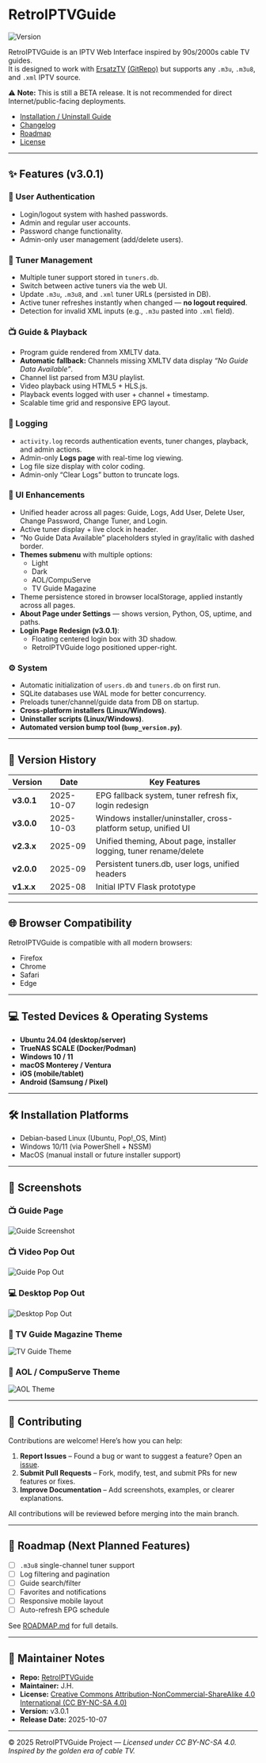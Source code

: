 # RetroIPTVGuide

![Version](https://img.shields.io/badge/version-v3.0.1-blue)

RetroIPTVGuide is an IPTV Web Interface inspired by 90s/2000s cable TV guides.  
It is designed to work with [ErsatzTV](https://ersatztv.org/) [(GitRepo)](https://github.com/ErsatzTV/ErsatzTV/tree/main) but supports any `.m3u`, `.m3u8`, and `.xml` IPTV source.  

⚠️ **Note:** This is still a BETA release. It is not recommended for direct Internet/public-facing deployments.

- [Installation / Uninstall Guide](INSTALL.md)
- [Changelog](CHANGELOG.md)
- [Roadmap](ROADMAP.md)
- [License](LICENSE)

---

## ✨ Features (v3.0.1)

### 🔑 User Authentication
- Login/logout system with hashed passwords.
- Admin and regular user accounts.
- Password change functionality.
- Admin-only user management (add/delete users).

### 📡 Tuner Management
- Multiple tuner support stored in `tuners.db`.
- Switch between active tuners via the web UI.
- Update `.m3u`, `.m3u8`, and `.xml` tuner URLs (persisted in DB).
- Active tuner refreshes instantly when changed — **no logout required**.
- Detection for invalid XML inputs (e.g., `.m3u` pasted into `.xml` field).

### 📺 Guide & Playback
- Program guide rendered from XMLTV data.
- **Automatic fallback:** Channels missing XMLTV data display *“No Guide Data Available”*.
- Channel list parsed from M3U playlist.
- Video playback using HTML5 + HLS.js.
- Playback events logged with user + channel + timestamp.
- Scalable time grid and responsive EPG layout.

### 📑 Logging
- `activity.log` records authentication events, tuner changes, playback, and admin actions.
- Admin-only **Logs page** with real-time log viewing.
- Log file size display with color coding.
- Admin-only “Clear Logs” button to truncate logs.

### 🎨 UI Enhancements
- Unified header across all pages: Guide, Logs, Add User, Delete User, Change Password, Change Tuner, and Login.
- Active tuner display + live clock in header.
- “No Guide Data Available” placeholders styled in gray/italic with dashed border.
- **Themes submenu** with multiple options:
  - Light  
  - Dark  
  - AOL/CompuServe  
  - TV Guide Magazine  
- Theme persistence stored in browser localStorage, applied instantly across all pages.
- **About Page under Settings** — shows version, Python, OS, uptime, and paths.
- **Login Page Redesign (v3.0.1)**:
  - Floating centered login box with 3D shadow.
  - RetroIPTVGuide logo positioned upper-right.

### ⚙️ System
- Automatic initialization of `users.db` and `tuners.db` on first run.
- SQLite databases use WAL mode for better concurrency.
- Preloads tuner/channel/guide data from DB on startup.
- **Cross-platform installers (Linux/Windows)**.
- **Uninstaller scripts (Linux/Windows)**.
- **Automated version bump tool (`bump_version.py`)**.

---

## 🧩 Version History

| Version | Date | Key Features |
|----------|------|---------------|
| **v3.0.1** | 2025-10-07 | EPG fallback system, tuner refresh fix, login redesign |
| **v3.0.0** | 2025-10-03 | Windows installer/uninstaller, cross-platform setup, unified UI |
| **v2.3.x** | 2025-09 | Unified theming, About page, installer logging, tuner rename/delete |
| **v2.0.0** | 2025-09 | Persistent tuners.db, user logs, unified headers |
| **v1.x.x** | 2025-08 | Initial IPTV Flask prototype |

---

## 🌐 Browser Compatibility
RetroIPTVGuide is compatible with all modern browsers:

- Firefox  
- Chrome  
- Safari  
- Edge  

---

## 💻 Tested Devices & Operating Systems
- **Ubuntu 24.04 (desktop/server)**
- **TrueNAS SCALE (Docker/Podman)**
- **Windows 10 / 11**
- **macOS Monterey / Ventura**
- **iOS (mobile/tablet)**
- **Android (Samsung / Pixel)**

---

## 🛠️ Installation Platforms
- Debian-based Linux (Ubuntu, Pop!\_OS, Mint)
- Windows 10/11 (via PowerShell + NSSM)
- MacOS (manual install or future installer support)

---

## 📸 Screenshots

### 📺 Guide Page
![Guide Screenshot](docs/screenshots/guide.png)

### 📺 Video Pop Out
![Guide Pop Out](docs/screenshots/guide_with_video_breakout.png)

### 💻 Desktop Pop Out
![Desktop Pop Out](docs/screenshots/video_breakout_desktop.png)

### 📰 TV Guide Magazine Theme
![TV Guide Theme](docs/screenshots/TV_Guide_Theme.png)

### 💾 AOL / CompuServe Theme
![AOL Theme](docs/screenshots/AOL_Compuserve_Theme.png)

---

## 🤝 Contributing

Contributions are welcome! Here’s how you can help:

1. **Report Issues** – Found a bug or want to suggest a feature? Open an [issue](../../issues).  
2. **Submit Pull Requests** – Fork, modify, test, and submit PRs for new features or fixes.  
3. **Improve Documentation** – Add screenshots, examples, or clearer explanations.

All contributions will be reviewed before merging into the main branch.

---

## 🧭 Roadmap (Next Planned Features)
- [ ] `.m3u8` single-channel tuner support  
- [ ] Log filtering and pagination  
- [ ] Guide search/filter  
- [ ] Favorites and notifications  
- [ ] Responsive mobile layout  
- [ ] Auto-refresh EPG schedule  

See [ROADMAP.md](ROADMAP.md) for full details.

---

## 🧰 Maintainer Notes
- **Repo:** [RetroIPTVGuide](https://github.com/thehack904/RetroIPTVGuide)
- **Maintainer:** J.H.  
- **License:** [Creative Commons Attribution-NonCommercial-ShareAlike 4.0 International (CC BY-NC-SA 4.0)](https://creativecommons.org/licenses/by-nc-sa/4.0/)  
- **Version:** v3.0.1  
- **Release Date:** 2025-10-07  

---

© 2025 RetroIPTVGuide Project — *Licensed under CC BY-NC-SA 4.0. Inspired by the golden era of cable TV.*
